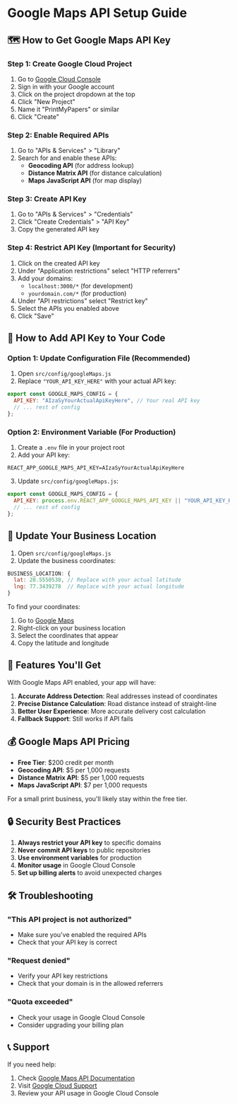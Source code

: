 # Google Maps API Setup Guide

## 🗺️ How to Get Google Maps API Key

### Step 1: Create Google Cloud Project

1. Go to [Google Cloud Console](https://console.cloud.google.com/)
2. Sign in with your Google account
3. Click on the project dropdown at the top
4. Click "New Project"
5. Name it "PrintMyPapers" or similar
6. Click "Create"

### Step 2: Enable Required APIs

1. Go to "APIs & Services" > "Library"
2. Search for and enable these APIs:
   - **Geocoding API** (for address lookup)
   - **Distance Matrix API** (for distance calculation)
   - **Maps JavaScript API** (for map display)

### Step 3: Create API Key

1. Go to "APIs & Services" > "Credentials"
2. Click "Create Credentials" > "API Key"
3. Copy the generated API key

### Step 4: Restrict API Key (Important for Security)

1. Click on the created API key
2. Under "Application restrictions" select "HTTP referrers"
3. Add your domains:
   - `localhost:3000/*` (for development)
   - `yourdomain.com/*` (for production)
4. Under "API restrictions" select "Restrict key"
5. Select the APIs you enabled above
6. Click "Save"

## 🔧 How to Add API Key to Your Code

### Option 1: Update Configuration File (Recommended)

1. Open `src/config/googleMaps.js`
2. Replace `"YOUR_API_KEY_HERE"` with your actual API key:

```javascript
export const GOOGLE_MAPS_CONFIG = {
  API_KEY: "AIzaSyYourActualApiKeyHere", // Your real API key
  // ... rest of config
};
```

### Option 2: Environment Variable (For Production)

1. Create a `.env` file in your project root
2. Add your API key:

```
REACT_APP_GOOGLE_MAPS_API_KEY=AIzaSyYourActualApiKeyHere
```

3. Update `src/config/googleMaps.js`:

```javascript
export const GOOGLE_MAPS_CONFIG = {
  API_KEY: process.env.REACT_APP_GOOGLE_MAPS_API_KEY || "YOUR_API_KEY_HERE",
  // ... rest of config
};
```

## 📍 Update Your Business Location

1. Open `src/config/googleMaps.js`
2. Update the business coordinates:

```javascript
BUSINESS_LOCATION: {
  lat: 28.5550538, // Replace with your actual latitude
  lng: 77.3439278  // Replace with your actual longitude
}
```

To find your coordinates:

1. Go to [Google Maps](https://maps.google.com)
2. Right-click on your business location
3. Select the coordinates that appear
4. Copy the latitude and longitude

## 🚀 Features You'll Get

With Google Maps API enabled, your app will have:

1. **Accurate Address Detection**: Real addresses instead of coordinates
2. **Precise Distance Calculation**: Road distance instead of straight-line
3. **Better User Experience**: More accurate delivery cost calculation
4. **Fallback Support**: Still works if API fails

## 💰 Google Maps API Pricing

- **Free Tier**: $200 credit per month
- **Geocoding API**: $5 per 1,000 requests
- **Distance Matrix API**: $5 per 1,000 requests
- **Maps JavaScript API**: $7 per 1,000 requests

For a small print business, you'll likely stay within the free tier.

## 🔒 Security Best Practices

1. **Always restrict your API key** to specific domains
2. **Never commit API keys** to public repositories
3. **Use environment variables** for production
4. **Monitor usage** in Google Cloud Console
5. **Set up billing alerts** to avoid unexpected charges

## 🛠️ Troubleshooting

### "This API project is not authorized"

- Make sure you've enabled the required APIs
- Check that your API key is correct

### "Request denied"

- Verify your API key restrictions
- Check that your domain is in the allowed referrers

### "Quota exceeded"

- Check your usage in Google Cloud Console
- Consider upgrading your billing plan

## 📞 Support

If you need help:

1. Check [Google Maps API Documentation](https://developers.google.com/maps)
2. Visit [Google Cloud Support](https://cloud.google.com/support)
3. Review your API usage in Google Cloud Console
